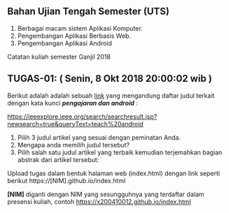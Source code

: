 

## Bahan Ujian Tengah Semester (UTS)

1. Berbagai macam sistem Aplikasi Komputer.
2. Pengembangan Aplikasi Berbasis Web.
3. Pengembangan Aplikasi Android




Catatan kuliah semester Ganjil 2018

## TUGAS-01: ( Senin, 8 Okt 2018  20:00:02 wib ) 

Berikut adalah adalah sebuah [link](https://ieeexplore.ieee.org/search/searchresult.jsp?newsearch=true&queryText=teach%20android
) yang mengandung daftar judul terkait dengan kata kunci ***pengajaran dan android*** :

https://ieeexplore.ieee.org/search/searchresult.jsp?newsearch=true&queryText=teach%20android

1. Pilih 3 judul artikel yang sesuai dengan peminatan Anda.
2. Mengapa anda memilih judul tersebut?
3. Pilih salah satu judul artikel yang terbaik kemudian terjemahkan bagian abstrak dari artikel tersebut:

Upload tugas dalam bentuk halaman web (index.html) dengan link seperti berikut  https://[NIM].github.io/index.html

**[NIM]** diganti dengan NIM yang sesungguhnya yang terdaftar dalam presensi kuliah, contoh https://x200410012.github.io/index.html
